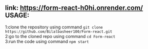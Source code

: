 link: https://form-react-h0hi.onrender.com/
USAGE:
------
1:clone the repository using command ```git clone https://github.com/Bilalbasheer100/Form-react.git```<br>
2:go to the cloned repo using command ```cd Form-react```<br>
3:run the code using command ```npm start```
